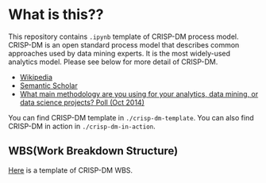 # What is this??

This repository contains `.ipynb` template of CRISP-DM process model. CRISP-DM is an open standard process model that describes common approaches used by data mining experts. It is the most widely-used analytics model. Please see below for more detail of CRISP-DM.

- [Wikipedia](https://en.wikipedia.org/wiki/Cross-industry_standard_process_for_data_mining)
- [Semantic Scholar](https://www.semanticscholar.org/paper/CRISP-DM-1.0%3A-Step-by-step-data-mining-guide-Chapman-Clinton/54bad20bbc7938991bf34f86dde0babfbd2d5a72)
- [What main methodology are you using for your analytics, data mining, or data science projects? Poll (Oct 2014)](https://www.kdnuggets.com/polls/2014/analytics-data-mining-data-science-methodology.html)

You can find CRISP-DM template in `./crisp-dm-template`. You can also find CRISP-DM in action in `./crisp-dm-in-action`.

## WBS(Work Breakdown Structure)

[Here](https://docs.google.com/spreadsheets/d/1vcWkR-bk_Dbst08mRyCxbPz7hDmYry6JjJgVtGnvrnY/edit?usp=sharing) is a template of CRISP-DM WBS.
